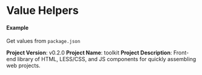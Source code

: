 
# Value Helpers

#### Example

Get values from `package.json`

**Project Version**: v0.2.0
**Project Name**: toolkit
**Project Description**: Front-end library of HTML, LESS/CSS, and JS components for quickly assembling web projects.